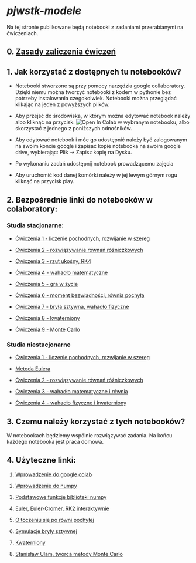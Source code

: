# *pjwstk-modele*

Na tej stronie publikowane będą notebooki z zadaniami przerabianymi na ćwiczeniach. 

## 0. [Zasady zaliczenia ćwiczeń](https://docs.google.com/presentation/d/1hq7n0F9sxR6iNRz9-2DUUfwU2uYJc8wWERCsMUgC0ik/edit?usp=sharing)

## 1. Jak korzystać z dostępnych tu notebooków?

- Notebooki stworzone są przy pomocy narzędzia google collaboratory. Dzięki niemu można tworzyć notebooki z kodem w pythonie bez potrzeby instalowania czegokolwiek. Notebooki można przeglądać klikając na jeden z powyższych plików.

- Aby przejść do środowiska, w którym można edytować notebook należy albo kliknąć na przycisk: ![Open In Colab](https://colab.research.google.com/assets/colab-badge.svg) w wybranym notebooku, albo skorzystać z jednego z poniższych odnośników.

- Aby edytować notebook i móc go udostępnić należy być zalogowanym na swoim koncie google i zapisać kopie notebooka na swoim google drive, wybierając:  Plik → Zapisz kopię na Dysku.

- Po wykonaniu zadań udostępnij notebook prowadzącemu zajęcia 

- Aby uruchomić kod danej komórki należy w jej lewym górnym rogu kliknąć na przycisk play.


## 2. Bezpośrednie linki do notebooków w colaboratory:

### Studia stacjonarne:

- [Ćwiczenia 1 - liczenie pochodnych, rozwijanie w szereg](https://colab.research.google.com/drive/17Z0mcG9gsnt8vuGIDpToRx62F1Nfhuqr?usp=sharing)

- [Cwiczenia 2 - rozwiązywanie równań różniczkowych](https://colab.research.google.com/github/jakubpekalski/pjwstk-modele/blob/main/Cwiczenia_2.ipynb)

- [Ćwiczenia 3 - rzut ukośny, RK4](https://colab.research.google.com/drive/1eAxoY2qemfZt30uszH3yGi-p0TpHFCds?usp=sharing)

- [Ćwiczenia 4 - wahadło matematyczne](https://colab.research.google.com/drive/1mU4KdF4uxU8qxQLlvJV7YHRgB5PTZIls?usp=sharing)

- [Ćwiczenia 5 - gra w życie](https://colab.research.google.com/drive/1LBT6RvHhbrJnfDXmbVUuZh6ExSG4aA_a?usp=sharing)

- [Ćwiczenia 6 - moment bezwładności, równia pochyła](https://colab.research.google.com/drive/1vG7gmsYY4VXWu8fg1k2yvSytYL-usVTV?usp=sharing)

- [Ćwiczenia 7 - bryła sztywna, wahadło fizyczne](https://colab.research.google.com/drive/12Ew9HyB7CVfxnDkk8vNtPR5oV92p-FII?usp=sharing)

- [Ćwiczenia 8 - kwaterniony](https://colab.research.google.com/drive/1GmK_GVXLCDZRTVg4Qdy_Z6mEjrpxlJN5?usp=sharing)

- [Ćwiczenia 9 - Monte Carlo](https://colab.research.google.com/drive/1jOsQIdLQ6DvkDiasy_0vFaOI0v_RauNG?usp=sharing)

### Studia niestacjonarne

- [Ćwiczenia 1 - liczenie pochodnych, rozwijanie w szereg](https://colab.research.google.com/drive/17Z0mcG9gsnt8vuGIDpToRx62F1Nfhuqr?usp=sharing)

- [Metoda Eulera](https://colab.research.google.com/drive/11suO1Epl85O7CCaoiDMUcwLvePv1uMoC?usp=sharing)

- [Ćwiczenia 2 - rozwiązywanie równań różniczkowych](https://colab.research.google.com/drive/1F5njCVxqtUmJBfIdaRzRKr4BV_et5zWz?usp=sharing)

- [Ćwiczenia 3 - wahadło matematyczne i równia](https://colab.research.google.com/drive/1dyuPNdge2gddNvVNbgEL_fiXP-bVrEPx?usp=sharing)

- [Ćwiczenia 4 - wahadło fizyczne i kwaterniony](https://colab.research.google.com/drive/1i4yfcnsgX9WbhIlLQmBpuc6MeM6KWmgV?usp=sharing)

## 3. Czemu należy korzystać z tych notebooków?

W notebookach będziemy wspólnie rozwiązywać zadania. Na końcu każdego notebooka jest praca domowa.


## 4. Użyteczne linki:
1. [Wprowadzenie do google colab](https://colab.research.google.com/notebooks/intro.ipynb)

2. [Wprowadzenie do numpy](https://numpy.org/doc/stable/user/absolute_beginners.html)

3. [Podstawowe funkcje biblioteki numpy](https://s3.amazonaws.com/assets.datacamp.com/blog_assets/Numpy_Python_Cheat_Sheet.pdf)

4. [Euler, Euler-Cromer, RK2 interaktywnie](http://www.physics.umd.edu/hep/drew/numerical_integration/)

5. [O toczeniu się po równi pochyłej](http://www.foton.if.uj.edu.pl/documents/12579485/1b9f1322-396d-42a3-ba2e-127d45ff5159)

6. [Symulacje bryły sztywnej](https://www.cs.cmu.edu/~baraff/pbm/rigid1.pdf)

7. [Kwaterniony](http://www.deltami.edu.pl/temat/matematyka/algebra/2016/09/30/Liczby_zespolone_i_kwaterniony/)

8. [Stanisław Ulam, twórca metody Monte Carlo](https://fas.org/sgp/othergov/doe/lanl/pubs/00285736.pdf?fbclid=IwAR0opV2tL6-WT4sdTqzr0HTUrRlunIFBAwvm5forIgsmwHFw6N2Vof4FOp8)

